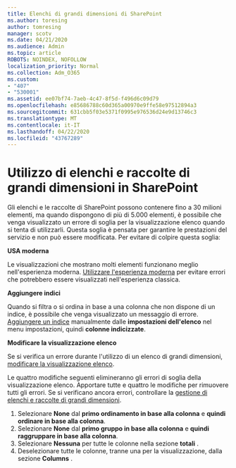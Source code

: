 ```yaml
---
title: Elenchi di grandi dimensioni di SharePoint
ms.author: toresing
author: tomresing
manager: scotv
ms.date: 04/21/2020
ms.audience: Admin
ms.topic: article
ROBOTS: NOINDEX, NOFOLLOW
localization_priority: Normal
ms.collection: Adm_O365
ms.custom:
- "407"
- "530001"
ms.assetid: ee07bf74-7aeb-4c47-8f5d-f496d6c09d79
ms.openlocfilehash: e85686788c60d365a00970e9ffe58e97512894a3
ms.sourcegitcommit: 631cbb5f03e5371f0995e976536d24e9d13746c3
ms.translationtype: MT
ms.contentlocale: it-IT
ms.lasthandoff: 04/22/2020
ms.locfileid: "43767289"
---
```

# <a name="work-with-large-lists-and-libraries-in-sharepoint"></a>Utilizzo di elenchi e raccolte di grandi dimensioni in SharePoint

Gli elenchi e le raccolte di SharePoint possono contenere fino a 30 milioni elementi, ma quando dispongono di più di 5.000 elementi, è possibile che venga visualizzato un errore di soglia per la visualizzazione elenco quando si tenta di utilizzarli. Questa soglia è pensata per garantire le prestazioni del servizio e non può essere modificata. Per evitare di colpire questa soglia:

**USA moderna**

Le visualizzazioni che mostrano molti elementi funzionano meglio nell'esperienza moderna. [Utilizzare l'esperienza moderna](https://support.office.com/article/66dac24b-4177-4775-bf50-3d267318caa9) per evitare errori che potrebbero essere visualizzati nell'esperienza classica.

**Aggiungere indici**

Quando si filtra o si ordina in base a una colonna che non dispone di un indice, è possibile che venga visualizzato un messaggio di errore. [Aggiungere un indice](https://support.office.com/article/f3f00554-b7dc-44d1-a2ed-d477eac463b0) manualmente dalle **impostazioni dell'elenco** nel menu impostazioni, quindi **colonne indicizzate**.

**Modificare la visualizzazione elenco**

Se si verifica un errore durante l'utilizzo di un elenco di grandi dimensioni, [modificare la visualizzazione elenco](https://support.office.com/article/15916903-e79a-423f-b4e2-02d37e1ff372).

Le quattro modifiche seguenti elimineranno gli errori di soglia della visualizzazione elenco. Apportare tutte e quattro le modifiche per rimuovere tutti gli errori. Se si verificano ancora errori, controllare la [gestione di elenchi e raccolte di grandi dimensioni](https://support.office.com/article/B8588DAE-9387-48C2-9248-C24122F07C59).

1. Selezionare **None** dal **primo ordinamento in base alla colonna** e **quindi ordinare in base alla colonna**.
2. Selezionare **None** dal **primo gruppo in base alla colonna** e **quindi raggruppare in base alla colonna**.
3. Selezionare **Nessuna** per tutte le colonne nella sezione **totali** .
4. Deselezionare tutte le colonne, tranne una per la visualizzazione, dalla sezione **Columns** .

